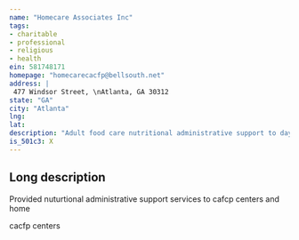```yaml
---
name: "Homecare Associates Inc"
tags:
- charitable
- professional
- religious
- health
ein: 581748171
homepage: "homecarecacfp@bellsouth.net"
address: |
 477 Windsor Street, \nAtlanta, GA 30312
state: "GA"
city: "Atlanta"
lng: 
lat: 
description: "Adult food care nutritional administrative support to day care centers and home care providers"
is_501c3: X
---
```


## Long description

Provided nuturtional administrative support services to cafcp centers and home
  
  cacfp centers
